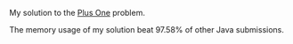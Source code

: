 My solution to the [Plus One](https://leetcode.com/problems/plus-one/) problem.

The memory usage of my solution beat 97.58% of other Java submissions.
